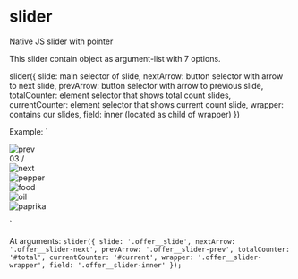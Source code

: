 # slider
Native JS slider with pointer

This slider contain object as argument-list with 7 options.

slider({
    slide: main selector of slide,
    nextArrow: button selector with arrow to next slide,
    prevArrow: button selector with arrow to previous slide,
    totalCounter: element selector that shows total count slides,
    currentCounter: element selector that shows current count slide,
    wrapper: contains our slides,
    field: inner (located as child of wrapper)
})

Example: 
`<div class="offer__slider">
    <div class="offer__slider-counter">
        <div class="offer__slider-prev">
            <img src="icons/left.svg" alt="prev">
        </div>
        <span id="current">03</span>
        /
        <span id="total"></span>
        <div class="offer__slider-next">
            <img src="icons/right.svg" alt="next">
        </div>
    </div>
    <div class="offer__slider-wrapper">
        <div class="offer__slider-inner">
            <div class="offer__slide">
                <img src="img/slider/pepper.jpg" alt="pepper">
            </div>
            <div class="offer__slide">
                <img src="img/slider/food-12.jpg" alt="food">
            </div>
            <div class="offer__slide">
                <img src="img/slider/olive-oil.jpg" alt="oil">
            </div>
            <div class="offer__slide">
                <img src="img/slider/paprika.jpg" alt="paprika">
            </div>
        </div>
    </div>
</div>`

At arguments: 
`slider({
        slide: '.offer__slide',
        nextArrow: '.offer__slider-next',
        prevArrow: '.offer__slider-prev',
        totalCounter: '#total',
        currentCounter: '#current',
        wrapper: '.offer__slider-wrapper',
        field: '.offer__slider-inner'
    });`

